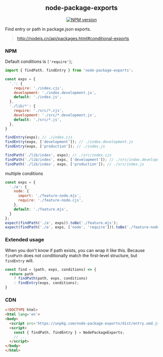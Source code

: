 <div align='center'>
<h2>node-package-exports</h2>

[![NPM version](https://img.shields.io/npm/v/node-package-exports.svg?style=flat-square)](https://www.npmjs.com/package/node-package-exports)

</div>

Find entry or path in package.json exports.
> http://nodejs.cn/api/packages.html#conditional-exports


### NPM

Default conditions is `['require']`;

```js
import { findPath, findEntry } from 'node-package-exports';

const exps = {
  '.': {
    require: './index.cjs',
    development: './index.development.js',
    default: './index.js',
  },
  './lib/*': {
    require: './src/*.cjs',
    development: './src/*.development.js',
    default: './src/*.js',
  },
}

findEntry(exps); // ./index.cjs
findEntry(exps, ['development']); // ./index.development.js
findEntry(exps, ['production']); // ./index.js

findPath('./lib/index', exps); // ./src/index.cjs
findPath('./lib/index', exps, ['development']); // ./src/index.development.js
findPath('./lib/index', exps, ['production']); // ./src/index.js
```

multiple conditions

```js
const exps = {
  './a': {
    node: {
      import: './feature-node.mjs',
      require: './feature-node.cjs',
    },
    default: './feature.mjs',
  }
};
expect(findPath('./a', exps)).toBe('./feature.mjs');
expect(findPath('./a', exps, ['node', 'require'])).toBe('./feature-node.cjs');
```


### Extended usage

When you don't know if path exists, you can wrap it like this. 
Because `findPath` does not conditionally match the first-level structure, but `findEntry` will.

```js
const find = (path, exps, conditions) => {
  return path
    ? findPath(path, exps, conditions)
    : findEntry(exps, conditions);
}
```


### CDN

```html
<!DOCTYPE html>
<html lang='en'>
<body>
  <script src='https://unpkg.com/node-package-exports/dist/entry.umd.js'></script>
  <script>
    const { findPath, findEntry } = NodePackageExports;
    // ...
  </script>
</body>
</html>
```
